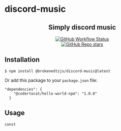 # discord-music
<div align='center'>
<h2><strong>Simply discord music</strong></h2>
<p>
    <a href="https://github.com/brokenedtz/discord-music/actions" target="_blank"><img alt="GitHub Workflow Status" src="https://img.shields.io/github/workflow/status/brokenedtzjs/discord-music/Testing?label=Tests&logo=github&style=flat-square"></a>
    <br>
    <a href="https://github.com/brokenedtzjs/discord-music/stargazers" target="_blank"><img alt="GitHub Repo stars" src="https://img.shields.io/github/stars/brokenedtzjs/discord-music?logo=github&logoColor=white&style=flat-square"></a>
  </p>
</div>
</div>

## Installation

`$ npm install @brokenedtzjs/discord-music@latest`

Or add this package to your `package.json` file:

```
"dependencies": {
    "@codertocat/hello-world-npm": "1.0.0"
  }
```

## Usage

```
const 
```
